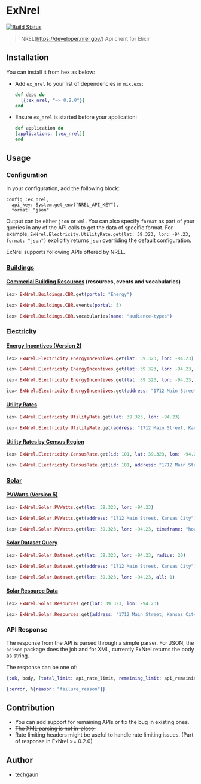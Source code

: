 # ExNrel

[![Build Status](https://semaphoreci.com/api/v1/samaracharya/ex_nrel/branches/master/badge.svg)](https://semaphoreci.com/samaracharya/ex_nrel)

> NREL(https://developer.nrel.gov/) Api client for Elixir

## Installation

You can install it from hex as below:

- Add `ex_nrel` to your list of dependencies in `mix.exs`:

  ```elixir
  def deps do
    [{:ex_nrel, "~> 0.2.0"}]
  end
  ```

- Ensure `ex_nrel` is started before your application:

  ```elixir
  def application do
  [applications: [:ex_nrel]]
  end
  ```

## Usage

### Configuration

In your configuration, add the following block:

```
config :ex_nrel,
  api_key: System.get_env("NREL_API_KEY"),
  format: "json"
```

Output can be either `json` or `xml`. You can also specify `format` as part of your queries in any of the API calls to get the data of specific format. For example, `ExNrel.Electricity.UtilityRate.get(lat: 39.323, lon: -94.23, format: "json")` explicitly returns `json` overriding the default configuration.

ExNrel supports following APIs offered by NREL.

### [Buildings](http://developer.nrel.gov/docs/buildings/)

#### [Commerial Building Resources](http://developer.nrel.gov/docs/buildings/commercial-building-resource-database-v1/) (resources, events and vocabularies)

```elixir
iex> ExNrel.Buildings.CBR.get(portal: "Energy")

iex> ExNrel.Buildings.CBR.events(portal: 5)

iex> ExNrel.Buildings.CBR.vocabularies(name: "audience-types")
```

### [Electricity](http://developer.nrel.gov/docs/electricity/)

#### [Energy Incentives (Version 2)](http://developer.nrel.gov/docs/electricity/energy-incentives-v2/)

```elixir
iex> ExNrel.Electricity.EnergyIncentives.get(lat: 39.323, lon: -94.23)

iex> ExNrel.Electricity.EnergyIncentives.get(lat: 39.323, lon: -94.23, category: "hvac")

iex> ExNrel.Electricity.EnergyIncentives.get(lat: 39.323, lon: -94.23, category: "hvac", technology: "air_conditioners")

iex> ExNrel.Electricity.EnergyIncentives.get(address: "1712 Main Street, Kansas City")
```

#### [Utility Rates](http://developer.nrel.gov/docs/electricity/utility-rates-v3/)

```elixir
iex> ExNrel.Electricity.UtilityRate.get(lat: 39.323, lon: -94.23)

iex> ExNrel.Electricity.UtilityRate.get(address: "1712 Main Street, Kansas City")
```

#### [Utility Rates by Census Region](http://developer.nrel.gov/docs/electricity/census-rate-v3/)

```elixir
iex> ExNrel.Electricity.CensusRate.get(id: 101, lat: 39.323, lon: -94.23)

iex> ExNrel.Electricity.CensusRate.get(id: 101, address: "1712 Main Street, Kansas City")
```

### [Solar](http://developer.nrel.gov/docs/solar/)

#### [PVWatts (Version 5)](https://developer.nrel.gov/docs/solar/pvwatts-v5/)

```elixir
iex> ExNrel.Solar.PVWatts.get(lat: 39.323, lon: -94.23)

iex> ExNrel.Solar.PVWatts.get(address: "1712 Main Street, Kansas City")

iex> ExNrel.Solar.PVWatts.get(lat: 39.323, lon: -94.23, timeframe: "hourly")
```

#### [Solar Dataset Query](http://developer.nrel.gov/docs/solar/data-query-v1/)

```elixir
iex> ExNrel.Solar.Dataset.get(lat: 39.323, lon: -94.23, radius: 20)

iex> ExNrel.Solar.Dataset.get(address: "1712 Main Street, Kansas City")

iex> ExNrel.Solar.Dataset.get(lat: 39.323, lon: -94.23, all: 1)
```

#### [Solar Resource Data](http://developer.nrel.gov/docs/solar/solar-resource-v1/)

```elixir
iex> ExNrel.Solar.Resources.get(lat: 39.323, lon: -94.23)

iex> ExNrel.Solar.Resources.get(address: "1712 Main Street, Kansas City")
```

### API Response

The response from the API is parsed through a simple parser. For JSON, the `poison` package does the job and for XML, currently ExNrel returns the body as string.

The response can be one of:

```elixir
{:ok, body, [total_limit: api_rate_limit, remaining_limit: api_remaining_limit]}

{:error, %{reason: "failure_reason"}}
```

## Contribution

- You can add support for remaining APIs or fix the bug in existing ones.
- ~~The XML parsing is not in-place.~~
- ~~Rate limiting headers might be useful to handle rate limiting issues.~~ (Part of response in ExNrel >= 0.2.0)

## Author

- [techgaun](https://github.com/techgaun)
